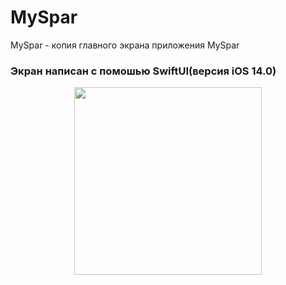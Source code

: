 # MySpar

MySpar - копия главного экрана приложения MySpar

###  Экран написан с помошью SwiftUI(версия iOS 14.0)

<div id="header" align="center">
  <img src="https://github.com/RamazanGasratov/TestMySpar/blob/main/Запись%20экрана%202023-08-11%20в%2017.35.14.gif" width="300"/>
</div>

